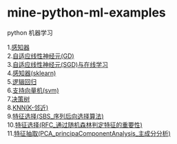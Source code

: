 # mine-python-ml-examples
python 机器学习

1.[感知器](https://github.com/quoniammm/mine-python-ml-examples/tree/master/MLP) <br>
2.[自适应线性神经元(GD)](https://github.com/quoniammm/mine-python-ml-examples/tree/master/Adaline/AdaGD) <br>
3.[自适应线性神经元(SGD)与在线学习](https://github.com/quoniammm/mine-python-ml-examples/tree/master/Adaline/AdaSGD) <br>
4.[感知器(sklearn)](https://github.com/quoniammm/mine-python-ml-examples/tree/master/sklearn-examples) <br>
5.[逻辑回归](https://github.com/quoniammm/mine-python-ml-examples/tree/master/sklearn-examples) <br>
6.[支持向量机(svm)](https://github.com/quoniammm/mine-python-ml-examples/tree/master/sklearn-examples) <br>
7.[决策树](https://github.com/quoniammm/mine-python-ml-examples/tree/master/sklearn-examples) <br>
8.[KNN(K-邻近)](https://github.com/quoniammm/mine-python-ml-examples/tree/master/sklearn-examples) <br>
9.[特征选择(SBS_序列后向选择算法)](https://github.com/quoniammm/mine-python-ml-examples/tree/master/SBS) <br>
10.[特征选择(RFC_通过随机森林判定特征的重要性)](https://github.com/quoniammm/mine-python-ml-examples/tree/master/RFC) <br>
11.[特征抽取(PCA_principaComponentAnalysis_主成分分析)](https://github.com/quoniammm/mine-python-ml-examples/tree/master/PCA) <br>


